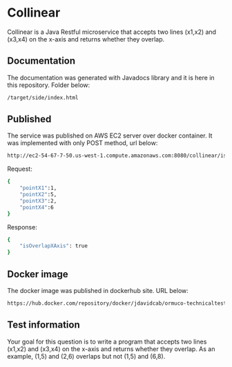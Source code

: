 # Collinear

Collinear is a Java Restful microservice that accepts two lines (x1,x2) and (x3,x4) on the x-axis and returns whether they overlap.

## Documentation

The documentation was generated with Javadocs library and it is here in this repository. Folder below: 

```bash
/target/side/index.html
```

## Published

The service was published on AWS EC2 server over docker container. It was implemented with only POST method, url below:

```bash
http://ec2-54-67-7-50.us-west-1.compute.amazonaws.com:8080/collinear/isOverlapXAxis
```

Request:
```bash
{
    "pointX1":1,
    "pointX2":5,
    "pointX3":2,
    "pointX4":6
}
```
Response:
```bash
{
    "isOverlapXAxis": true
}
```

## Docker image
The docker image was published in dockerhub site. URL below:

```bash
https://hub.docker.com/repository/docker/jdavidcab/ormuco-technicaltest-questiona
```

## Test information
Your goal for this question is to write a program that accepts two lines (x1,x2) and (x3,x4) on the x-axis and returns whether they overlap. As an example, (1,5) and (2,6) overlaps but not (1,5) and (6,8).
